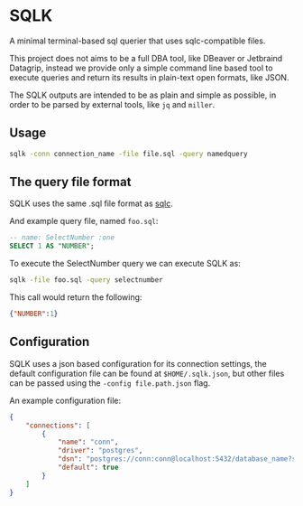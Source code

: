 # SQLK

A minimal terminal-based sql querier that uses sqlc-compatible files.

This project does not aims to be a full DBA tool, like DBeaver or Jetbraind Datagrip, instead we provide only a simple command line based tool to execute queries and return its results in plain-text open formats, like JSON.

The SQLK outputs are intended to be as plain and simple as possible, in order to be parsed by external tools, like `jq` and `miller`.

## Usage

```bash
sqlk -conn connection_name -file file.sql -query namedquery
```

## The query file format

SQLK uses the same .sql file format as [sqlc](https://docs.sqlc.dev/en/latest/).

And example query file, named `foo.sql`:

```sql
-- name: SelectNumber :one
SELECT 1 AS "NUMBER";
```

To execute the SelectNumber query we can execute SQLK as:

```bash
sqlk -file foo.sql -query selectnumber
```

This call would return the following:

```json
{"NUMBER":1}
```

## Configuration

SQLK uses a json based configuration for its connection settings, the default configuration file can be found at `$HOME/.sqlk.json`, but other files can be passed using the `-config file.path.json` flag.

An example configuration file:

```json
{
    "connections": [
        {
            "name": "conn",
            "driver": "postgres",
            "dsn": "postgres://conn:conn@localhost:5432/database_name?sslmode=disable",
            "default": true
        }
    ]
}
```